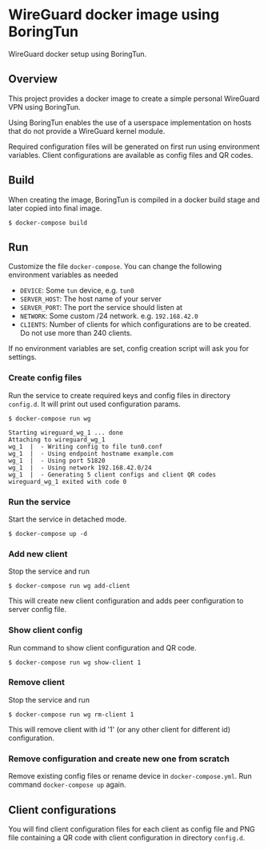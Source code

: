# WireGuard docker image using BoringTun

WireGuard docker setup using BoringTun.

## Overview

This project provides a docker image to create a simple personal WireGuard VPN using BoringTun.

Using BoringTun enables the use of a userspace implementation on hosts that do not provide a WireGuard kernel module.

Required configuration files will be generated on first run using environment variables. Client configurations are
available as config files and QR codes.

## Build

When creating the image, BoringTun is compiled in a docker build stage and later copied into final image.

```
$ docker-compose build
```

## Run

Customize the file `docker-compose`. You can change the following environment variables as needed

* `DEVICE`: Some `tun` device, e.g. `tun0`
* `SERVER_HOST`: The host name of your server
* `SERVER_PORT`: The port the service should listen at
* `NETWORK`: Some custom /24 network. e.g. `192.168.42.0`
* `CLIENTS`: Number of clients for which configurations are to be created. Do not use more than 240 clients.

If no environment variables are set, config creation script will ask you for settings.

### Create config files

Run the service to create required keys and config files in directory `config.d`. It will print out used configuration params.

```
$ docker-compose run wg

Starting wireguard_wg_1 ... done
Attaching to wireguard_wg_1
wg_1  |  - Writing config to file tun0.conf
wg_1  |  - Using endpoint hostname example.com
wg_1  |  - Using port 51820
wg_1  |  - Using network 192.168.42.0/24
wg_1  |  - Generating 5 client configs and client QR codes
wireguard_wg_1 exited with code 0
```

### Run the service

Start the service in detached mode.

```
$ docker-compose up -d
```

### Add new client

Stop the service and run

```
$ docker-compose run wg add-client
```

This will create new client configuration and adds peer configuration to server config file.

### Show client config

Run command to show client configuration and QR code.

```
$ docker-compose run wg show-client 1
```

### Remove client

Stop the service and run

```
$ docker-compose run wg rm-client 1
```

This will remove client with id '1' (or any other client for different id) configuration.

### Remove configuration and create new one from scratch

Remove existing config files or rename device in `docker-compose.yml`. Run command `docker-compose up` again.

## Client configurations

You will find client configuration files for each client as config file and PNG file containing a QR code with
client configuration in directory `config.d`.